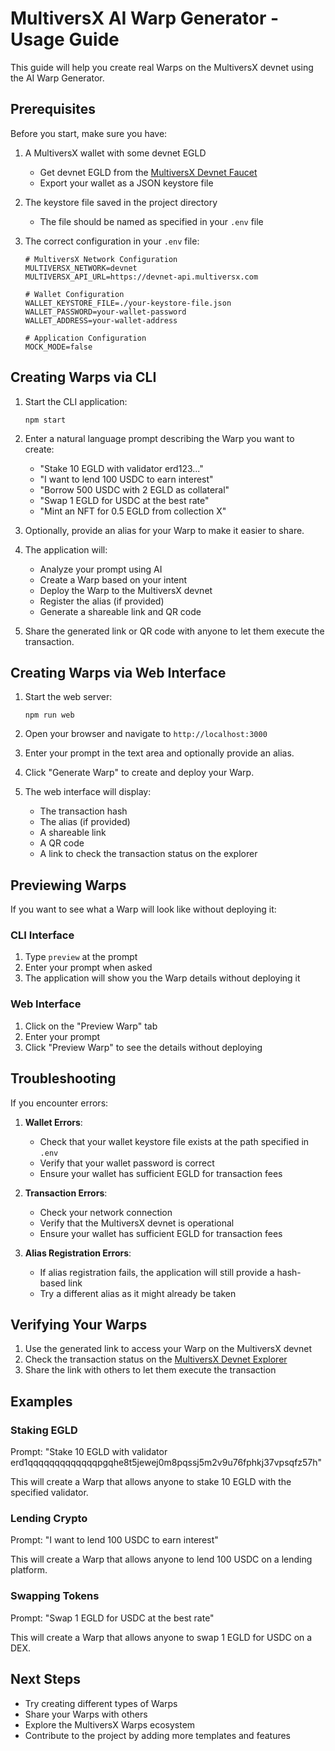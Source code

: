 # MultiversX AI Warp Generator - Usage Guide

This guide will help you create real Warps on the MultiversX devnet using the AI Warp Generator.

## Prerequisites

Before you start, make sure you have:

1. A MultiversX wallet with some devnet EGLD
   - Get devnet EGLD from the [MultiversX Devnet Faucet](https://r3d4.fr/faucet)
   - Export your wallet as a JSON keystore file

2. The keystore file saved in the project directory
   - The file should be named as specified in your `.env` file

3. The correct configuration in your `.env` file:
   ```
   # MultiversX Network Configuration
   MULTIVERSX_NETWORK=devnet
   MULTIVERSX_API_URL=https://devnet-api.multiversx.com

   # Wallet Configuration
   WALLET_KEYSTORE_FILE=./your-keystore-file.json
   WALLET_PASSWORD=your-wallet-password
   WALLET_ADDRESS=your-wallet-address

   # Application Configuration
   MOCK_MODE=false
   ```

## Creating Warps via CLI

1. Start the CLI application:
   ```
   npm start
   ```

2. Enter a natural language prompt describing the Warp you want to create:
   - "Stake 10 EGLD with validator erd123..."
   - "I want to lend 100 USDC to earn interest"
   - "Borrow 500 USDC with 2 EGLD as collateral"
   - "Swap 1 EGLD for USDC at the best rate"
   - "Mint an NFT for 0.5 EGLD from collection X"

3. Optionally, provide an alias for your Warp to make it easier to share.

4. The application will:
   - Analyze your prompt using AI
   - Create a Warp based on your intent
   - Deploy the Warp to the MultiversX devnet
   - Register the alias (if provided)
   - Generate a shareable link and QR code

5. Share the generated link or QR code with anyone to let them execute the transaction.

## Creating Warps via Web Interface

1. Start the web server:
   ```
   npm run web
   ```

2. Open your browser and navigate to `http://localhost:3000`

3. Enter your prompt in the text area and optionally provide an alias.

4. Click "Generate Warp" to create and deploy your Warp.

5. The web interface will display:
   - The transaction hash
   - The alias (if provided)
   - A shareable link
   - A QR code
   - A link to check the transaction status on the explorer

## Previewing Warps

If you want to see what a Warp will look like without deploying it:

### CLI Interface
1. Type `preview` at the prompt
2. Enter your prompt when asked
3. The application will show you the Warp details without deploying it

### Web Interface
1. Click on the "Preview Warp" tab
2. Enter your prompt
3. Click "Preview Warp" to see the details without deploying

## Troubleshooting

If you encounter errors:

1. **Wallet Errors**:
   - Check that your wallet keystore file exists at the path specified in `.env`
   - Verify that your wallet password is correct
   - Ensure your wallet has sufficient EGLD for transaction fees

2. **Transaction Errors**:
   - Check your network connection
   - Verify that the MultiversX devnet is operational
   - Ensure your wallet has sufficient EGLD for transaction fees

3. **Alias Registration Errors**:
   - If alias registration fails, the application will still provide a hash-based link
   - Try a different alias as it might already be taken

## Verifying Your Warps

1. Use the generated link to access your Warp on the MultiversX devnet
2. Check the transaction status on the [MultiversX Devnet Explorer](https://devnet-explorer.multiversx.com/)
3. Share the link with others to let them execute the transaction

## Examples

### Staking EGLD

Prompt: "Stake 10 EGLD with validator erd1qqqqqqqqqqqqqpgqhe8t5jewej0m8pqssj5m2v9u76fphkj37vpsqfz57h"

This will create a Warp that allows anyone to stake 10 EGLD with the specified validator.

### Lending Crypto

Prompt: "I want to lend 100 USDC to earn interest"

This will create a Warp that allows anyone to lend 100 USDC on a lending platform.

### Swapping Tokens

Prompt: "Swap 1 EGLD for USDC at the best rate"

This will create a Warp that allows anyone to swap 1 EGLD for USDC on a DEX.

## Next Steps

- Try creating different types of Warps
- Share your Warps with others
- Explore the MultiversX Warps ecosystem
- Contribute to the project by adding more templates and features 